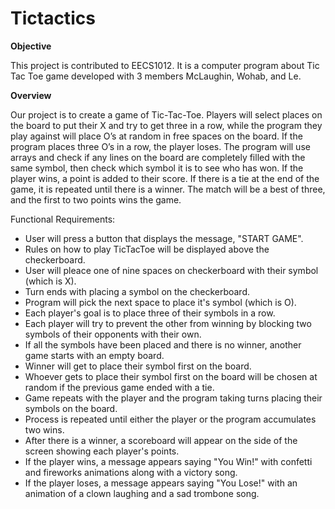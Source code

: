 # Tictactics
**Objective**

This project is contributed to EECS1012. It is a computer program about Tic Tac Toe game developed with 3 members McLaughin, Wohab, and Le.

**Overview**

Our project is to create a game of Tic-Tac-Toe. Players will select places on the board to put their X and try to get three in a row, while the program they play against will place O’s at random in free spaces on the board. If the program places three O’s in a row, the player loses. The program will use arrays and check if any lines on the board are completely filled with the same symbol, then check which symbol it is to see who has won. If the player wins, a point is added to their score. If there is a tie at the end of the game, it is repeated until there is a winner. The match will be a best of three, and the first to two points wins the game.


Functional Requirements:
- User will press a button that displays the message, "START GAME".
- Rules on how to play TicTacToe will be displayed above the checkerboard.
- User will pleace one of nine spaces on checkerboard with their symbol (which is X).
- Turn ends with placing a symbol on the checkerboard.
- Program will pick the next space to place it's symbol (which is O).
- Each player's goal is to place three of their symbols in a row.
- Each player will try to prevent the other from winning by blocking two symbols of their opponents with their own.
- If all the symbols have been placed and there is no winner, another game starts with an empty board.
- Winner will get to place their symbol first on the board.
- Whoever gets to place their symbol first on the board will be chosen at random if the previous game ended with a tie.
- Game repeats with the player and the program taking turns placing their symbols on the board.
- Process is repeated until either the player or the program accumulates two wins.
- After there is a winner, a scoreboard will appear on the side of the screen showing each player's points.
- If the player wins, a message appears saying "You Win!" with confetti and fireworks animations along with a victory song.
- If the player loses, a message appears saying "You Lose!" with an animation of a clown laughing and a sad trombone song.
